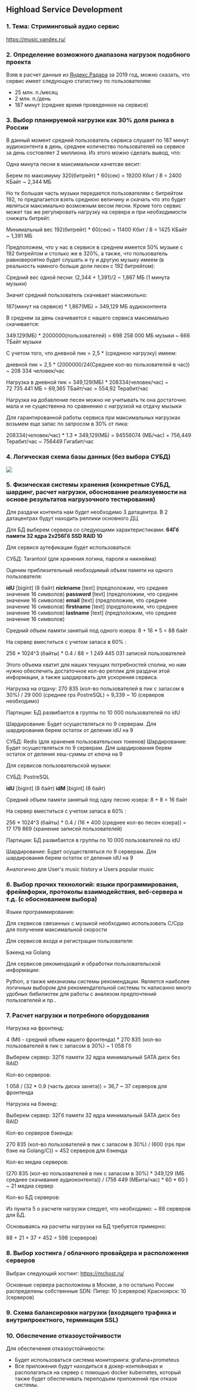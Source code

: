 ﻿## Highload Service Development

### 1. Тема: Стриминговый аудио сервис
<https://music.yandex.ru/>

### 2. Определение возможного диапазона нагрузок подобного проекта

Взяв в расчет данные из [Яндекс.Радара](https://radar.yandex.ru/top_list?thematic=culture%2Cmusic)  за 2019 год, можно сказать, что сервис имеет следующую статистику по пользователям: 
* 25 млн. п./месяц
* 2 млн. п./день
* 187 минут (среднее время проведенное на сервисе)



### 3. Выбор планируемой нагрузки как 30% доля рынка в России

В данный момент средний пользователь сервиса слушает по 187 минут аудиоконтента в день, среднее количество пользователей на сервисе за день состовляет 2 миллиона. Из этого можно сделать вывод, что:

Одна минута песни в максимальном качетсве весит: 

Берем по максимуму 320(битрейт) * 60(сек) = 19200 Кбит / 8 = 2400 КБайт ~ 2,344 МБ 

Но тк большая часть музыки передается пользователям с битрейтом 192, то предлагается взять среднюю величину и скачать что это будет являться максимально возможным весом песни. Кроме того сервис может так же регулировать нагрузку на сервера и при необходимости снижать битрейт.

Минимальный вес 192(битрейт) * 60(сек) = 11400 Кбит / 8 = 1425 КБайт ~ 1,391 МБ

Предположем, что у нас в сервисе в среднем имеется 50% музыке с 192 битрейтом и столько же в 320%, а также, что пользователь равновероятно будет слушать и ту и другую музыку имеем (в реальность намного больше доли песен с 192 битрейтом):

Средний вес одной песни: (2,344 + 1,391)/2 ~ 1,867 МБ (1 минута музыки)

Значит средний пользователь скачивает максимольно:

187(минут на сервисе) * 1,867(МБ) = 349,129 МБ аудиоконтента

В среднем за день скачивается с нашего сервиса максимально скачивается:

349.129(МБ) * 2000000(пользователей) = 698 258 000 МБ музыки ~ 666 ТБайт музыки 

С учетом того, что дневной пик = 2,5 * (среднюю нагрузку) имеем:

дневной пик = 2,5 * (2000000/24(Среднее кол-во пользователей в час)) ~ 208 334 человек/час

Нагрузка в дневной пик = 349,129(МБ) * 208334(человек/час) ~ 72 735 441 МБ = 69,365 ТБайт/час = 554,92 Терабит/час

Нагрузка на добавление песен можно не учитывать тк она достаточно мала и не существенна по сравнению с нагрузкой на отдачу мызыки

Для гарантированной работы сервиса при максимальных нагрузках возьмем еще запас по запросом в 30% от пика:

208334(человек/час) * 1.3 * 349,129(МБ) = 94556074 (МБ/час) = 756,449 Терабит/час ~ 756449 Гигабит/час

### 4. Логическая схема базы данных (без выбора СУБД)
![](./img/схема.png)

### 5. Физическая системы хранения (конкретные СУБД, шардинг, расчет нагрузки, обоснование реализуемости на основе результатов нагрузочного тестирования)
Для раздачи контента нам будет необходимо 3 датацентра. В 2 датацентрах будут находить реплики основного ДЦ

Для БД выберем сервера со следующими характеристиками: 
**64Гб памяти	32 ядра	2x256Гб SSD	RAID 10**


Для сервися аутефикации будет использоваться:

СУБД: Tarantool (для хранения логина, пароля и никнейма)

Оценим приблизительный необходимый объем памяти на одного пользователя:

**idU** [bigint] (8 байт)
**nickname** [text] (предположим, что среднее значение 16 символов)
**password** [text] (предположим, что среднее значение 16 символов)
**email** [text] (предположим, что среднее значение 16 символов)
**firstname** [text] (предположим, что среднее значение 16 символов)
**lastname** [text] (предположим, что среднее значение 16 символов)

Средний объем памяти занятый под одного юзера: 8 + 16 * 5 = 88 байт

На сервер вместиться с учетом запаса в 60% :

256 * 1024^3 (байты) * 0.4 / 88 = 1 249 445 031 записей пользователей

Этого объема хватит для наших текущих потребностей сполна, но нам нужно обеспечить достаточное кол-во реплик для раздачи этой информации, а также шардировать для ускорения сервиса.

Нагрузка на отдачу: 270 835 (кол-во пользователей в пик с запасом в 30%) / 29 000 (среднее rps PostreSQL) = 9,339 ~ 10 (серверов необходимо)

Партиции: БД развибается в группы по 10 000 пользователей по idU  

Шардирование: Будет осуществляться по 9 серверам. Для шардирования берем остаток от деления idU на 9

СУБД: Redis (для хранения пользовательских токенов)
Шардирование: Будет осуществляться по 9 серверам. Для шардирования берем остаток от деления хеш-суммы от ключа на 9

Для сервисов пользовательской музыки:

СУБД: PostreSQL 

**idU** [bigint] (8 байт)
**idM** [bigint] (8 байт)

Средний объем памяти занятый под одну песню юзера: 8 + 8 = 16 байт

На сервер вместиться с учетом запаса в 60% :

256 * 1024^3 (байты) * 0.4 / (16 * 400 (среднее кол-во песен юзера)) = 17 179 869 (хранение записей пользователей)

Партиции: БД развибается в группы по 10 000 пользователей по idU 

Шардирование: Будет осуществляться по 9 серверам. Для шардирования берем остаток от деления idU на 9

Аналогично для User's music history и Users popular music


### 6. Выбор прочих технологий: языки программирования, фреймфорки, протоколы взаимодействия, веб-сервера и т.д. (с обоcнованием выбора)

Языки программирования: 

Для сервисов связанных с музыкой необходимо использовать C/Cpp для получения максимальной скорости

Для сервисов входа и регистрации пользователя:

Бэкенд на Golang

Для сервисов рекомендаций и обработки пользовательской информации:

Python, а также механизмы системы рекомендации. Является наиболее логичным выбором для рекомендательной системы тк написанно много удобных бибилиотек для работы с анализом предпочтений пользовтелей и пр..


### 7. Расчет нагрузки и потребного оборудования

Нагрузка на фронтенд: 

4 (Мб - средний объем нашего фронтенда) * 270 835 (кол-во пользователей в пик с запасом в 30%) ~ 1 058  Гб 

Выберем сервер: 32Гб памяти	32 ядра	минимальный SATA диск без RAID

Кол-во серверов:

1 058 / (32 * 0.9 (часть диска занята)) = 36,7 ~ 37 серверов для фронтенда

Нагрузка на бэкенд: 

Выберем сервер: 32Гб памяти	32 ядра	минимальный SATA диск без RAID

Кол-во серверов бэкенда:

270 835 (кол-во пользователей в пик с запасом в 30%) / (600 (rps при бэке на Golang/C)) = 452 серверов для бэкенда

Кол-во медиа серверов:

(270 835 (кол-во пользователей в пик с запасом в 30%) * 349,129 (МБ среднее скачивание аудиоконтента)) / (756 449 (МБита/час) * 60 * 60 ) ~ 21 медиа сервер

Кол-во БД серверов:

Из пункта 5 о расчете нагрузки следует, что необходимо: ~ 88 серверов для БД. 

Основываясь на расчеты нагрузки на БД требуется примерно:

88 + 21 + 37 + 452 = 598 (серверов)


### 8. Выбор хостинга / облачного провайдера и расположения серверов

Выбран следующий хостинг: https://mchost.ru/

Основные сервера расположены в Москве, а по остально России распределены собственные SDN:
Питер: 10 (серверов)
Красноярск: 10 (серверов)

### 9. Схема балансировки нагрузки (входящего трафика и внутрипроектного, терминация SSL)


### 10. Обеспечение отказоустойчивости

Для обеспечения отказоустойчивости:

* Будет использоваться система мониторинга: grafana+prometeus
* Все приложения будут находиться в докер-контейнирах и располагаться на сервер с помощью docker kubernetes, который также будет обеспечивать переподъем приложений при отказе системы.